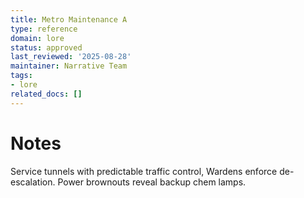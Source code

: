 ```yaml
---
title: Metro Maintenance A
type: reference
domain: lore
status: approved
last_reviewed: '2025-08-28'
maintainer: Narrative Team
tags:
- lore
related_docs: []
---
```




# Notes

Service tunnels with predictable traffic control, Wardens enforce de-escalation. Power brownouts reveal backup chem lamps.
